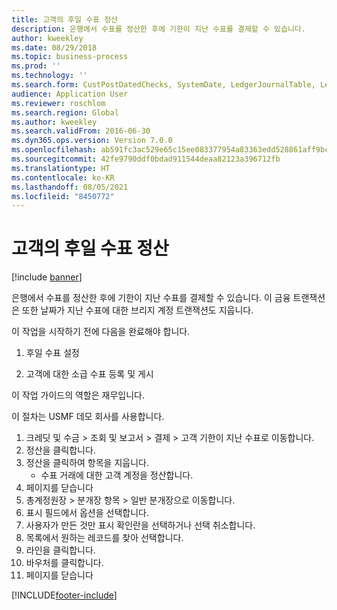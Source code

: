 ```yaml
---
title: 고객의 후일 수표 정산
description: 은행에서 수표를 정산한 후에 기한이 지난 수표를 결제할 수 있습니다.
author: kweekley
ms.date: 08/29/2018
ms.topic: business-process
ms.prod: ''
ms.technology: ''
ms.search.form: CustPostDatedChecks, SystemDate, LedgerJournalTable, LedgerJournalTransDaily, LedgerTransVoucher
audience: Application User
ms.reviewer: roschlom
ms.search.region: Global
ms.author: kweekley
ms.search.validFrom: 2016-06-30
ms.dyn365.ops.version: Version 7.0.0
ms.openlocfilehash: ab591fc3ac529e65c15ee083377954a83363edd528861aff9bc449bfc10c7735
ms.sourcegitcommit: 42fe9790ddf0bdad911544deaa82123a396712fb
ms.translationtype: HT
ms.contentlocale: ko-KR
ms.lasthandoff: 08/05/2021
ms.locfileid: "8450772"
---
```

# <a name="settle-a-postdated-check-from-a-customer"></a>고객의 후일 수표 정산

[!include [banner](../../includes/banner.md)]

은행에서 수표를 정산한 후에 기한이 지난 수표를 결제할 수 있습니다. 이 금융 트랜잭션은 또한 날짜가 지난 수표에 대한 브리지 계정 트랜잭션도 지웁니다. 

이 작업을 시작하기 전에 다음을 완료해야 합니다.

1) 후일 수표 설정

2) 고객에 대한 소급 수표 등록 및 게시 



이 작업 가이드의 역할은 재무입니다.



이 절차는 USMF 데모 회사를 사용합니다.

1. 크레딧 및 수금 > 조회 및 보고서 > 결제 > 고객 기한이 지난 수표로 이동합니다.
2. 정산을 클릭합니다.
3. 정산을 클릭하여 항목을 지웁니다.
    * 수표 거래에 대한 고객 계정을 정산합니다.  
4. 페이지를 닫습니다
5. 총계정원장 > 분개장 항목 > 일반 분개장으로 이동합니다.
6. 표시 필드에서 옵션을 선택합니다.
7. 사용자가 만든 것만 표시 확인란을 선택하거나 선택 취소합니다.
8. 목록에서 원하는 레코드를 찾아 선택합니다.
9. 라인을 클릭합니다.
10. 바우처를 클릭합니다.
11. 페이지를 닫습니다



[!INCLUDE[footer-include](../../../includes/footer-banner.md)]